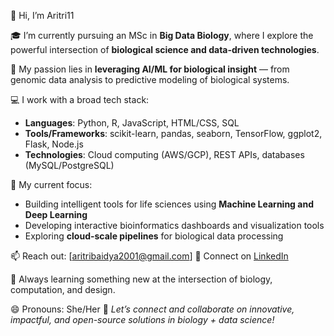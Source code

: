  👋 Hi, I’m Aritri11

🎓 I’m currently pursuing an MSc in **Big Data Biology**, where I explore the powerful intersection of **biological science and data-driven technologies**.

🧬 My passion lies in **leveraging AI/ML for biological insight** — from genomic data analysis to predictive modeling of biological systems.

💻 I work with a broad tech stack:
- **Languages**: Python, R, JavaScript, HTML/CSS, SQL  
- **Tools/Frameworks**: scikit-learn, pandas, seaborn, TensorFlow, ggplot2, Flask, Node.js  
- **Technologies**: Cloud computing (AWS/GCP), REST APIs, databases (MySQL/PostgreSQL)

🚀 My current focus:
- Building intelligent tools for life sciences using **Machine Learning and Deep Learning**
- Developing interactive bioinformatics dashboards and visualization tools
- Exploring **cloud-scale pipelines** for biological data processing
  
📫 Reach out: [aritribaidya2001@gmail.com] 
🔗 Connect on [LinkedIn]( www.linkedin.com/in/aritri-baidya-7878bb2ab)

🌱 Always learning something new at the intersection of biology, computation, and design.

😄 Pronouns: She/Her
🧪 *Let’s connect and collaborate on innovative, impactful, and open-source solutions in biology + data science!*
